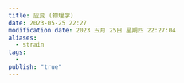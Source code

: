 ```yaml
---
title: 应变 (物理学)
date: 2023-05-25 22:27
modification date: 2023 五月 25日 星期四 22:27:04
aliases:
  - strain
tags:
  - 
publish: "true"
---
```


